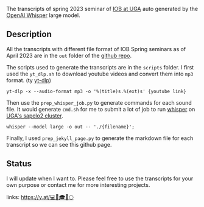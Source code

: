 
The transcripts of spring 2023 seminar of [IOB at UGA](https://www.youtube.com/@InstituteOfBioinformaticsUGA) auto generated by the [OpenAI Whisper](https://github.com/openai/whisper) large model.

## Description

All the transcripts with different file format of IOB Spring seminars as of April 2023 are in the `out` folder of the [github repo](https://github.com/ChenHsieh/IOB_seminar_transcript).

The scripts used to generate the transcripts are in the `scripts` folder. I first used the `yt_dlp.sh` to download youtube videos and convert them into `mp3` format. (ty [yt-dlp](https://github.com/yt-dlp/yt-dlp))

```
yt-dlp -x --audio-format mp3 -o '%(title)s.%(ext)s' {youtube link}
```

Then use the `prep_whisper_job.py` to generate commands for each sound file. It would generate `cmd.sh` for me to submit a lot of job to run [whisper](https://github.com/openai/whisper) on [UGA's sapelo2 cluster](https://wiki.gacrc.uga.edu/wiki/Running_Jobs_on_Sapelo2#Batch_partitions_.28queues.29_defined_on_the_Sapelo2).

```
whisper --model large -o out -- './{filename}';
```

Finally, I used `prep_jekyll_page.py` to generate the markdown file for each transcript so we can see this github page.

## Status

I will update when I want to. Please feel free to use the transcripts for your own purpose or contact me for more interesting projects. 

links: https://y.at/💻🌲🎓🚀🌕
